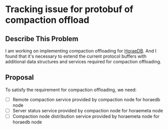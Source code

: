 # Tracking issue for protobuf of compaction offload

## Describe This Problem

I am working on implementing compaction offloading for [HoraeDB](https://github.com/apache/horaedb). And I found that it's necessary to extend the current protocol buffers with additional data structures and services required for compaction offloading.

## Proposal

To satisfy the requirement for compaction offloading, we need:

- [ ] Remote compaction service provided by compaction node for horaedb node
- [ ] Server status service provided by compaction node for horaemeta node
- [ ] Compaction node distribution service provided by horaemeta node for horaedb node